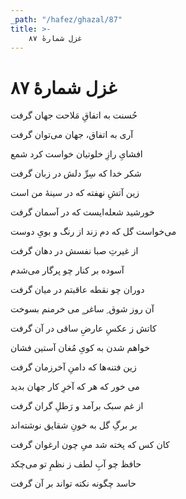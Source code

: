 ```yaml
---
_path: "/hafez/ghazal/87"
title: >-
    غزل شمارهٔ ۸۷
---
```

# غزل شمارهٔ ۸۷

<div class="b" id="bn1"><div class="m1"><p>حُسنت به اتفاقِ مَلاحت جهان گرفت</p></div>
<div class="m2"><p>آری به اتفاق، جهان می‌توان گرفت</p></div></div>
<div class="b" id="bn2"><div class="m1"><p>افشایِ رازِ خلوتیان خواست کرد شمع</p></div>
<div class="m2"><p>شکر خدا که سِرِّ دلش در زبان گرفت</p></div></div>
<div class="b" id="bn3"><div class="m1"><p>زین آتشِ نهفته که در سینهٔ من است</p></div>
<div class="m2"><p>خورشید شعله‌ایست که در آسمان گرفت</p></div></div>
<div class="b" id="bn4"><div class="m1"><p>می‌خواست گل که دم زند از رنگ و بویِ دوست</p></div>
<div class="m2"><p>از غیرتِ صبا نفسش در دهان گرفت</p></div></div>
<div class="b" id="bn5"><div class="m1"><p>آسوده بر کنار چو پرگار می‌شدم</p></div>
<div class="m2"><p>دوران چو نقطه عاقبتم در میان گرفت</p></div></div>
<div class="b" id="bn6"><div class="m1"><p>آن روز شوق ِ ساغر ِِ می خرمنم بسوخت</p></div>
<div class="m2"><p>کاتش ز عکسِ عارضِ ساقی در آن گرفت</p></div></div>
<div class="b" id="bn7"><div class="m1"><p>خواهم شدن به کویِ مُغان آستین فشان</p></div>
<div class="m2"><p>زین فتنه‌ها که دامنِ آخرزمان گرفت</p></div></div>
<div class="b" id="bn8"><div class="m1"><p>می خور که هر که آخرِ کار جهان بدید</p></div>
<div class="m2"><p>از غم سبک برآمد و رَطلِ گران گرفت</p></div></div>
<div class="b" id="bn9"><div class="m1"><p>بر برگِ گل به خونِ شقایق نوشته‌اند</p></div>
<div class="m2"><p>کان کس که پخته شد میِ چون ارغوان گرفت</p></div></div>
<div class="b" id="bn10"><div class="m1"><p>حافظ چو آبِ لطف ز نظمِ تو می‌چکد</p></div>
<div class="m2"><p>حاسد چگونه نکته تواند بر آن گرفت</p></div></div>
